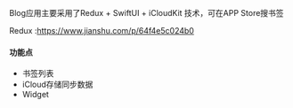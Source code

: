 
Blog应用主要采用了Redux + SwiftUI + iCloudKit 技术，可在APP Store搜书签

Redux :https://www.jianshu.com/p/64f4e5c024b0

#### 功能点
- 书签列表
- iCloud存储同步数据
- Widget
